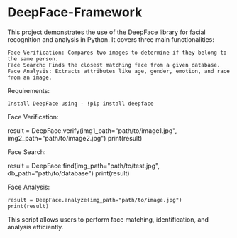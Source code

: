 # DeepFace-Framework
This project demonstrates the use of the DeepFace library for facial recognition and analysis in Python. It covers three main functionalities:

    Face Verification: Compares two images to determine if they belong to the same person.
    Face Search: Finds the closest matching face from a given database.
    Face Analysis: Extracts attributes like age, gender, emotion, and race from an image.

Requirements:

    Install DeepFace using - !pip install deepface

Face Verification:

result = DeepFace.verify(img1_path="path/to/image1.jpg", img2_path="path/to/image2.jpg")
print(result)

Face Search:

result = DeepFace.find(img_path="path/to/test.jpg", db_path="path/to/database")
print(result)

Face Analysis:

    result = DeepFace.analyze(img_path="path/to/image.jpg")
    print(result)

This script allows users to perform face matching, identification, and analysis efficiently.
